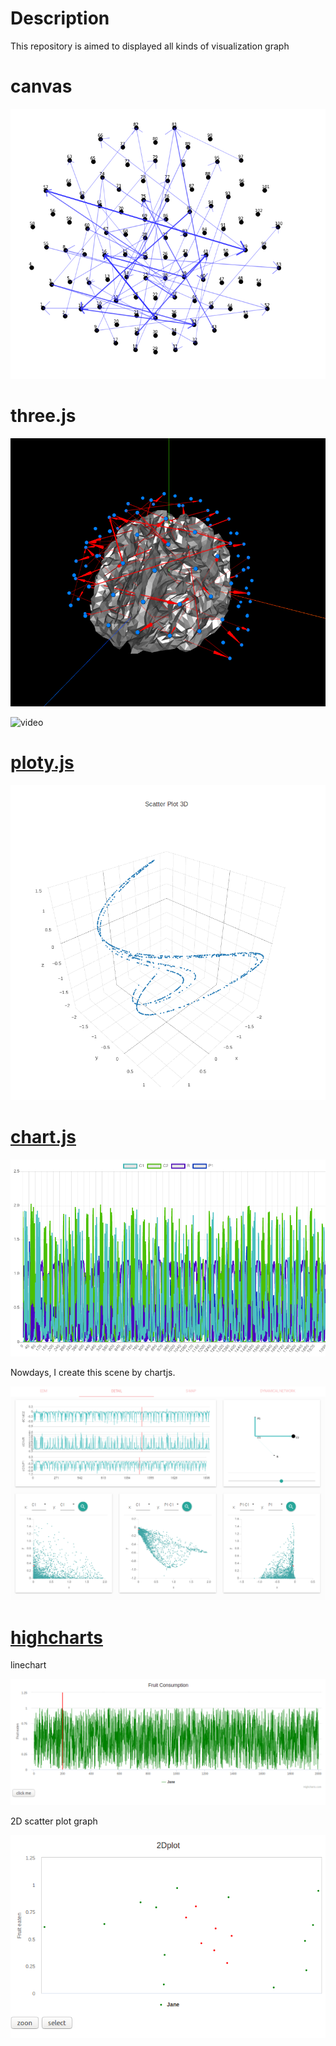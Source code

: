 # Description
This repository is aimed to displayed all kinds of visualization graph

# canvas

![demo](./src/img/Selection_014.png)

# three.js

![demo](./src/img/Selection_015.png)

![video](./src/img/demo.gif)

# [ploty.js](https://github.com/plotly/plotly.js)

![demo](./src/img/Selection_013.png)

# [chart.js](https://github.com/chartjs/Chart.js)

![demo](./src/img/Selection_017.png)

Nowdays, I create this scene by chartjs.

![demo](./src/img/Selection_053.png)

# [highcharts](https://www.highcharts.com/)

linechart

![demo](./src/img/Selection_052.png)

2D scatter plot graph

![demo](./src/img/Selection_055.png)
